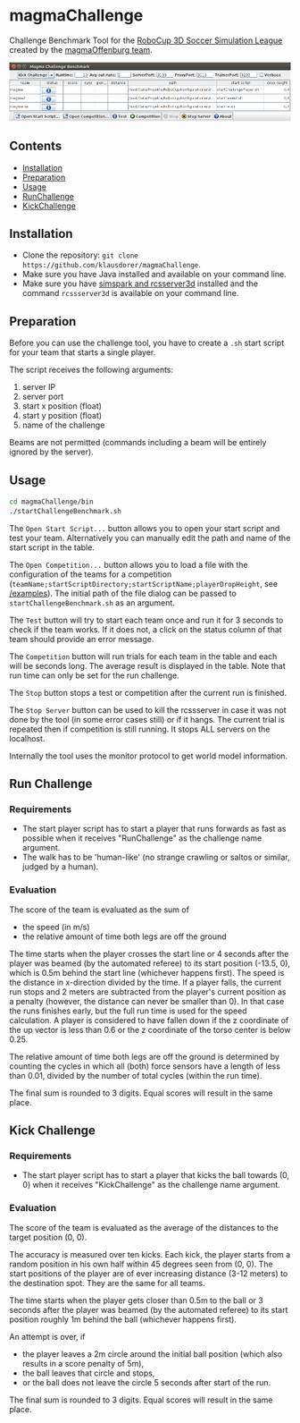 # magmaChallenge
Challenge Benchmark Tool for the [RoboCup 3D Soccer Simulation League](http://wiki.robocup.org/wiki/Soccer_Simulation_League) created by the [magmaOffenburg team](http://robocup.hs-offenburg.de/).

![](screenshot.png)

## Contents

- [Installation](#installation)
- [Preparation](#preparation)
- [Usage](#usage)
- [RunChallenge](#run-challenge)
- [KickChallenge](#kick-challenge)

## Installation

- Clone the repository: `git clone https://github.com/klausdorer/magmaChallenge`.
- Make sure you have Java installed and available on your command line.
- Make sure you have [simspark and rcsserver3d](http://simspark.sourceforge.net/wiki/index.php/Main_Page) installed and the command `rcssserver3d` is available on your command line.

## Preparation
Before you can use the challenge tool, you have to create a `.sh` start script for your team that starts a single player.

The script receives the following arguments:

1. server IP
2. server port
3. start x position (float)
4. start y position (float)
5. name of the challenge

Beams are not permitted (commands including a beam will be entirely ignored by the server).

## Usage

```bash
cd magmaChallenge/bin
./startChallengeBenchmark.sh
```

The `Open Start Script...` button allows you to open your start script and test your team. Alternatively you can manually edit the path and name of the start script in the table.

The `Open Competition...` button allows you to load a file with the configuration of the teams for a competition (`teamName;startScriptDirectory;startScriptName;playerDropHeight`, see [/examples](/examples)).  The initial path of the file dialog can be passed to `startChallengeBenchmark.sh` as an argument.

The `Test` button will try to start each team once and run it for 3 seconds to check if the team works. If it does not, a click on the status column of that team should provide an error message.

The `Competition` button will run <Avg out runs> trials for each team in the table and each will be <Runtime> seconds long. The average result is displayed in the table. Note that run time can only be set for the run challenge.

The `Stop` button stops a test or competition after the current run is finished.

The `Stop Server` button can be used to kill the rcssserver in case it was not done by the tool (in some error cases still) or if it hangs. The current trial is repeated then if competition is still running. It stops ALL servers on the localhost.

Internally the tool uses the monitor protocol to get world model information.

## Run Challenge

### Requirements

- The start player script has to start a player that runs forwards as fast as possible when it receives "RunChallenge" as the challenge name argument.
- The walk has to be 'human-like' (no strange crawling or saltos or similar, judged by a human).

### Evaluation

The score of the team is evaluated as the sum of 
- the speed (in m/s)
- the relative amount of time both legs are off the ground

The time starts when the player crosses the start line or 4 seconds after the player was beamed (by the automated referee) to its start position (-13.5, 0), which is 0.5m behind the start line (whichever happens first). The speed is the distance in x-direction divided by the time. If a player falls, the current run stops and 2 meters are subtracted from the player's current position as a penalty (however, the distance can never be smaller than 0). In that case the runs finishes early, but the full run time is used for the speed calculation. A player is considered to have fallen down if the z coordinate of the up vector is less than 0.6 or the z coordinate of the torso center is below 0.25.

The relative amount of time both legs are off the ground is determined by counting the cycles in which all (both) force sensors have a length of less than 0.01, divided by the number of total cycles (within the run time).

The final sum is rounded to 3 digits. Equal scores will result in the same place.

## Kick Challenge

### Requirements

- The start player script has to start a player that kicks the ball towards (0, 0) when it receives "KickChallenge" as the challenge name argument.

### Evaluation

The score of the team is evaluated as the average of the distances to the target position (0, 0).

The accuracy is measured over ten kicks. Each kick, the player starts from a random position in his own half within 45 degrees seen from (0, 0). The start positions of the player are of ever increasing distance (3-12 meters) to the destination spot. They are the same for all teams.

The time starts when the player gets closer than 0.5m to the ball or 3 seconds after the player was beamed (by the automated referee) to its start position roughly 1m behind the ball (whichever happens first).

An attempt is over, if 
- the player leaves a 2m circle around the initial ball position (which also results in a score penalty of 5m),
- the ball leaves that circle and stops,
- or the ball does not leave the circle 5 seconds after start of the run.

The final sum is rounded to 3 digits. Equal scores will result in the same place. 
